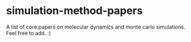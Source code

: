 # simulation-method-papers

A list of core papers on molecular dynamics and monte carlo simulations. Feel free to add. :)
